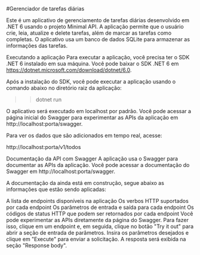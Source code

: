 #Gerenciador de tarefas diárias

Este é um aplicativo de gerenciamento de tarefas diárias desenvolvido em .NET 6 usando o projeto Minimal API. 
A aplicação permite que o usuário crie, leia, atualize e delete tarefas, 
além de marcar as tarefas como completas. O aplicativo usa um banco de dados SQLite para armazenar as informações das tarefas.

Executando a aplicação
Para executar a aplicação, você precisa ter o SDK .NET 6 instalado em sua máquina. Você pode baixar o SDK .NET 6 em https://dotnet.microsoft.com/download/dotnet/6.0.

Após a instalação do SDK, você pode executar a aplicação usando o comando abaixo no diretório raiz da aplicação:

> > dotnet run

O aplicativo será executado em localhost por padrão. Você pode acessar a página inicial do Swagger para experimentar as APIs da aplicação em http://localhost:porta/swagger.

Para ver os dados que são adicionados em tempo real, acesse:

http://localhost:porta/v1/todos

Documentação da API com Swagger
A aplicação usa o Swagger para documentar as APIs da aplicação. Você pode acessar a documentação do Swagger em http://localhost:porta/swagger.


A documentação da ainda está em construção, segue abaixo as informações que estão sendo aplicadas:

A lista de endpoints disponíveis na aplicação 
Os verbos HTTP suportados por cada endpoint
Os parâmetros de entrada e saída para cada endpoint
Os códigos de status HTTP que podem ser retornados por cada endpoint
Você pode experimentar as APIs diretamente da página do Swagger. Para fazer isso, clique em um endpoint e, em seguida, clique no botão "Try it out" para abrir a seção de entrada de parâmetros. Insira os parâmetros desejados e clique em "Execute" para enviar a solicitação. A resposta será exibida na seção "Response body".
